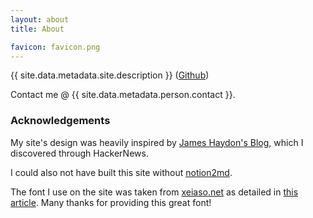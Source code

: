 ```yaml
---
layout: about
title: About

favicon: favicon.png
---
```


{{ site.data.metadata.site.description }} ([Github](https://github.com/obrhubr))

Contact me @ <a>{{ site.data.metadata.person.contact }}</a>.

### Acknowledgements

My site's design was heavily inspired by [James Haydon's Blog](https://jameshaydon.github.io), which I discovered through HackerNews.

I could also not have built this site without [notion2md](https://github.com/echo724/notion2md).

The font I use on the site was taken from [xeiaso.net](https://xeiaso.net/) as detailed in [this article](https://xeiaso.net/blog/iaso-fonts/). Many thanks for providing this great font!